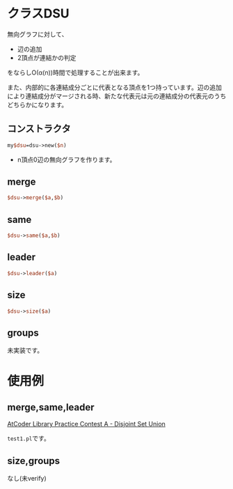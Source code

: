 # クラスDSU

無向グラフに対して、

* 辺の追加
* 2頂点が連結かの判定

をならしO(α(n))時間で処理することが出来ます。

また、内部的に各連結成分ごとに代表となる頂点を1つ持っています。辺の追加により連結成分がマージされる時、新たな代表元は元の連結成分の代表元のうちどちらかになります。

## コンストラクタ

```perl
my$dsu=dsu->new($n)
```

* n頂点0辺の無向グラフを作ります。

## merge

```perl
$dsu->merge($a,$b)
```

## same

```perl
$dsu->same($a,$b)
```

## leader

```perl
$dsu->leader($a)
```

## size

```perl
$dsu->size($a)
```

## groups

未実装です。

# 使用例

## merge,same,leader

[AtCoder Library Practice Contest A - Disjoint Set Union](https://atcoder.jp/contests/practice2/submissions/16601739)

`test1.pl`です。

## size,groups

なし(未verify)

